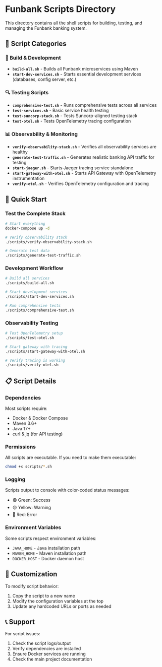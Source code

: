 # Funbank Scripts Directory

This directory contains all the shell scripts for building, testing, and managing the Funbank banking system.

## 📁 Script Categories

### 🔨 Build & Development
- **`build-all.sh`** - Builds all Funbank microservices using Maven
- **`start-dev-services.sh`** - Starts essential development services (databases, config server, etc.)

### 🔍 Testing Scripts
- **`comprehensive-test.sh`** - Runs comprehensive tests across all services
- **`test-services.sh`** - Basic service health testing
- **`test-suncorp-stack.sh`** - Tests Suncorp-aligned testing stack
- **`test-otel.sh`** - Tests OpenTelemetry tracing configuration

### 📊 Observability & Monitoring
- **`verify-observability-stack.sh`** - Verifies all observability services are healthy
- **`generate-test-traffic.sh`** - Generates realistic banking API traffic for testing
- **`start-jaeger.sh`** - Starts Jaeger tracing service standalone
- **`start-gateway-with-otel.sh`** - Starts API Gateway with OpenTelemetry instrumentation
- **`verify-otel.sh`** - Verifies OpenTelemetry configuration and tracing

## 🚀 Quick Start

### Test the Complete Stack
```bash
# Start everything
docker-compose up -d

# Verify observability stack
./scripts/verify-observability-stack.sh

# Generate test data
./scripts/generate-test-traffic.sh
```

### Development Workflow
```bash
# Build all services
./scripts/build-all.sh

# Start development services
./scripts/start-dev-services.sh

# Run comprehensive tests
./scripts/comprehensive-test.sh
```

### Observability Testing
```bash
# Test OpenTelemetry setup
./scripts/test-otel.sh

# Start gateway with tracing
./scripts/start-gateway-with-otel.sh

# Verify tracing is working
./scripts/verify-otel.sh
```

## 📋 Script Details

### Dependencies
Most scripts require:
- Docker & Docker Compose
- Maven 3.6+
- Java 17+
- curl & jq (for API testing)

### Permissions
All scripts are executable. If you need to make them executable:
```bash
chmod +x scripts/*.sh
```

### Logging
Scripts output to console with color-coded status messages:
- 🟢 Green: Success
- 🟡 Yellow: Warning
- 🔴 Red: Error

### Environment Variables
Some scripts respect environment variables:
- `JAVA_HOME` - Java installation path
- `MAVEN_HOME` - Maven installation path
- `DOCKER_HOST` - Docker daemon host

## 🔧 Customization

To modify script behavior:
1. Copy the script to a new name
2. Modify the configuration variables at the top
3. Update any hardcoded URLs or ports as needed

## 📞 Support

For script issues:
1. Check the script logs/output
2. Verify dependencies are installed
3. Ensure Docker services are running
4. Check the main project documentation